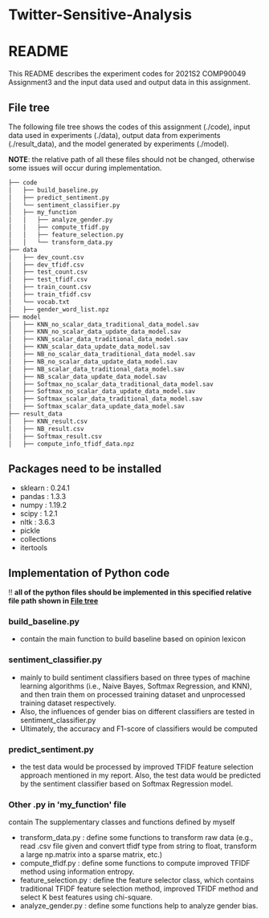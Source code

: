 # Twitter-Sensitive-Analysis
# README

This README describes the experiment codes for 2021S2 COMP90049 Assignment3 and the input data used and output data in this assignment.

## File tree

The following file tree shows the codes of this assignment (./code), input data used in experiments (./data), output data from experiments (./result_data), and the model generated by experiments (./model).  

**NOTE**: the relative path of all these files should not be changed, otherwise some issues will occur during implementation.

```xml
├── code
│   ├── build_baseline.py
│   ├── predict_sentiment.py
│   └── sentiment_classifier.py
│   ├── my_function
│   │   ├── analyze_gender.py
│   │   ├── compute_tfidf.py
│   │   ├── feature_selection.py
│   │   └── transform_data.py
├── data
│   ├── dev_count.csv
│   ├── dev_tfidf.csv
│   ├── test_count.csv
│   ├── test_tfidf.csv
│   ├── train_count.csv
│   ├── train_tfidf.csv
│   └── vocab.txt
│   ├── gender_word_list.npz
├── model
│   ├── KNN_no_scalar_data_traditional_data_model.sav
│   ├── KNN_no_scalar_data_update_data_model.sav
│   ├── KNN_scalar_data_traditional_data_model.sav
│   ├── KNN_scalar_data_update_data_model.sav
│   ├── NB_no_scalar_data_traditional_data_model.sav
│   ├── NB_no_scalar_data_update_data_model.sav
│   ├── NB_scalar_data_traditional_data_model.sav
│   ├── NB_scalar_data_update_data_model.sav
│   ├── Softmax_no_scalar_data_traditional_data_model.sav
│   ├── Softmax_no_scalar_data_update_data_model.sav
│   ├── Softmax_scalar_data_traditional_data_model.sav
│   ├── Softmax_scalar_data_update_data_model.sav
├── result_data
│   ├── KNN_result.csv
│   ├── NB_result.csv
│   ├── Softmax_result.csv
│   ├── compute_info_tfidf_data.npz

```

## Packages need to be installed

- sklearn : 0.24.1
- pandas : 1.3.3
- numpy : 1.19.2
- scipy : 1.2.1
- nltk : 3.6.3
- pickle
- collections
- itertools

## Implementation of Python code

!! **all of the python files should be implemented in this specified relative file path shown in [File tree]()**

### build_baseline.py

- contain the main function to build baseline based on opinion lexicon

### sentiment_classifier.py

- mainly to build sentiment classifiers based on three types of machine learning algorithms (i.e., Naive Bayes, Softmax Regression, and KNN), and then train them on processed training dataset and unprocessed training dataset respectively.
- Also, the influences of gender bias on different classifiers are tested in sentiment_classifier.py
- Ultimately, the accuracy and F1-score of classifiers would be computed

### predict_sentiment.py

- the test data would be processed by improved TFIDF feature selection approach mentioned in my report. Also, the test data would be predicted by the sentiment classifier based on Softmax Regression model.

### Other .py in 'my_function' file

contain The supplementary classes and functions defined by myself

- transform_data.py : define some functions to transform raw data (e.g., read .csv file given and convert tfidf type from string to float, transform a large np.matrix into a sparse matrix, etc.)
- compute_tfidf.py : define some functions to compute improved TFIDF method using information entropy.
- feature_selection.py : define the feature selector class, which contains traditional TFIDF feature selection method,  improved TFIDF method and select K best features using chi-square.
- analyze_gender.py : define some functions help to analyze gender bias.

